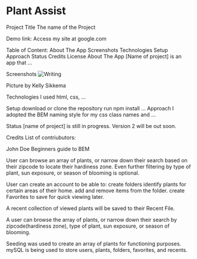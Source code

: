 # Plant Assist

Project Title
The name of the Project

Demo link:
Access my site at google.com

Table of Content:
About The App
Screenshots
Technologies
Setup
Approach
Status
Credits
License
About The App
[Name of project] is an app that ...

Screenshots
![Writing](https://unsplash.com/photos/VBPzRgd7gfc)

Picture by Kelly Sikkema

Technologies
I used html, css, ...

Setup
download or clone the repository
run npm install
...
Approach
I adopted the BEM naming style for my css class names and ...

Status
[name of project] is still in progress. Version 2 will be out soon.

Credits
List of contriubutors:

John Doe
Beginners guide to BEM

User can browse an array of plants, or narrow down their search based on their zipcode to locate their hardiness zone.
Even further filtering by type of plant, sun exposure, or season of blooming is optional.

User can create an account to be able to:
    create folders identify plants for certain areas of their home.
    add and remove items from the folder.
    create Favorites to save for quick viewing later.

A recent collection of viewed plants will be saved to their Recent File.

A user can browse the array of plants, or narrow down their search by zipcode(hardiness zone), type of plant, sun exposure, or season of blooming.

Seeding was used to create an array of plants for functioning purposes.
mySQL is being used to store users, plants, folders, favorites, and recents.